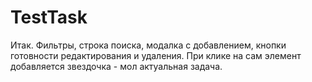 # TestTask

Итак. Фильтры, строка поиска, модалка с добавлением, кнопки готовности редактирования и удаления. 
При клике на сам элемент добавляется звездочка - мол актуальная задача.
